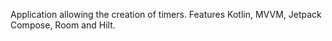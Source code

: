 Application allowing the creation of timers. Features Kotlin, MVVM, Jetpack Compose, Room and Hilt.
